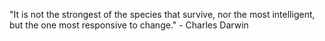 "It is not the strongest of the species that survive, nor the most intelligent, but the one most responsive to change." -
Charles Darwin
